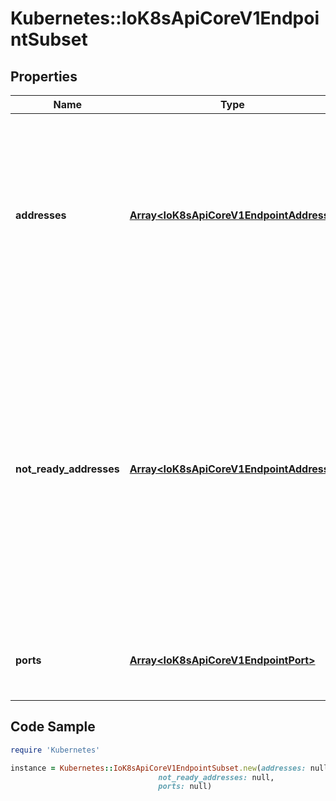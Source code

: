 # Kubernetes::IoK8sApiCoreV1EndpointSubset

## Properties

Name | Type | Description | Notes
------------ | ------------- | ------------- | -------------
**addresses** | [**Array&lt;IoK8sApiCoreV1EndpointAddress&gt;**](IoK8sApiCoreV1EndpointAddress.md) | IP addresses which offer the related ports that are marked as ready. These endpoints should be considered safe for load balancers and clients to utilize. | [optional] 
**not_ready_addresses** | [**Array&lt;IoK8sApiCoreV1EndpointAddress&gt;**](IoK8sApiCoreV1EndpointAddress.md) | IP addresses which offer the related ports but are not currently marked as ready because they have not yet finished starting, have recently failed a readiness check, or have recently failed a liveness check. | [optional] 
**ports** | [**Array&lt;IoK8sApiCoreV1EndpointPort&gt;**](IoK8sApiCoreV1EndpointPort.md) | Port numbers available on the related IP addresses. | [optional] 

## Code Sample

```ruby
require 'Kubernetes'

instance = Kubernetes::IoK8sApiCoreV1EndpointSubset.new(addresses: null,
                                 not_ready_addresses: null,
                                 ports: null)
```


